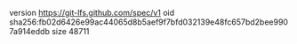 version https://git-lfs.github.com/spec/v1
oid sha256:fb02d6426e99ac44065d8b5aef9f7bfd032139e48fc657bd2bee9907a914eddb
size 48711
